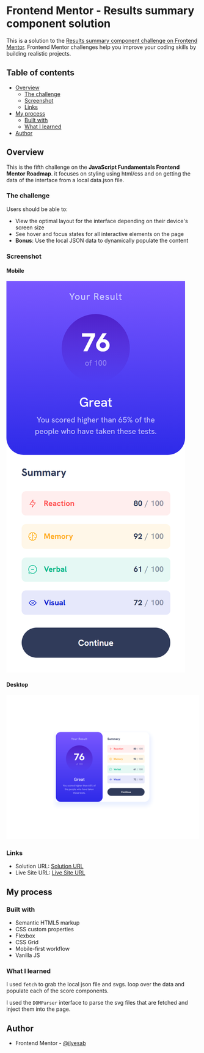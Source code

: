 # Frontend Mentor - Results summary component solution

This is a solution to the [Results summary component challenge on Frontend Mentor](https://www.frontendmentor.io/challenges/results-summary-component-CE_K6s0maV). Frontend Mentor challenges help you improve your coding skills by building realistic projects. 

## Table of contents

- [Overview](#overview)
  - [The challenge](#the-challenge)
  - [Screenshot](#screenshot)
  - [Links](#links)
- [My process](#my-process)
  - [Built with](#built-with)
  - [What I learned](#what-i-learned)
- [Author](#author)

## Overview

This is the fifth challenge on the **JavaScript Fundamentals Frontend Mentor Roadmap**. it focuses on styling using html/css and on getting the data of the interface from a local data.json file.

### The challenge

Users should be able to:

- View the optimal layout for the interface depending on their device's screen size
- See hover and focus states for all interactive elements on the page
- **Bonus**: Use the local JSON data to dynamically populate the content

### Screenshot

#### Mobile

![ScreenShot Mobile](./screenshot_mobile.png)

#### Desktop

![ScreenShot Desktop](./screenshot_desktop.png)


### Links

- Solution URL: [Solution URL](https://www.frontendmentor.io/solutions/results-summary-component-H0TZ8k8FcX)
- Live Site URL: [Live Site URL](https://frontendmentor-ilyesab.github.io/results-summary-component/)

## My process

### Built with

- Semantic HTML5 markup
- CSS custom properties
- Flexbox
- CSS Grid
- Mobile-first workflow
- Vanilla JS

### What I learned

I used `fetch` to grab the local json file and svgs. loop over the data and populate each of the score components.

I used the `DOMParser` interface to parse the svg files that are fetched and inject them into the page.

## Author

- Frontend Mentor - [@ilyesab](https://www.frontendmentor.io/profile/ilyesab)
